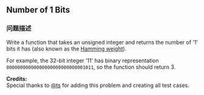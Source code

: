 ## Number of 1 Bits  
### 问题描述
Write a function that takes an unsigned integer and returns the number of ’1' bits it has (also known as the [Hamming weight](http://en.wikipedia.org/wiki/Hamming_weight)).

For example, the 32-bit integer ’11' has binary representation `00000000000000000000000000001011`, so the function should return 3.

**Credits:**<br />Special thanks to [@ts](https://oj.leetcode.com/discuss/user/ts) for adding this problem and creating all test cases.

